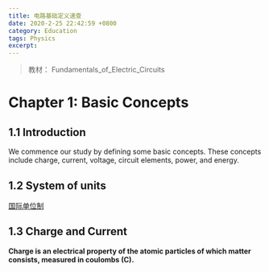 ```yaml
---
title: 电路基础定义速查
date: 2020-2-25 22:42:59 +0800
category: Education
tags: Physics
excerpt:
---
```




> 教材： Fundamentals_of_Electric_Circuits
>




# Chapter 1: Basic Concepts

## 1.1 Introduction

We commence our study by defining some basic concepts. These concepts include charge, current, voltage, circuit elements, power, and energy.

## 1.2 System of units

[国际单位制](https://zh.wikipedia.org/zh-tw/国际单位制)

## 1.3 Charge and Current

**Charge is an electrical property of the atomic particles of which matter consists, measured in coulombs (C).**


